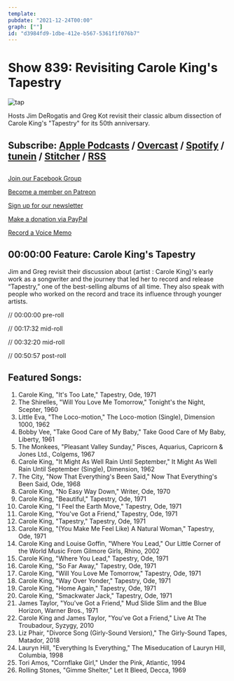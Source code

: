```yaml
---
template: 
pubdate: "2021-12-24T00:00"
graph: [""]
id: "d3984fd9-1dbe-412e-b567-5361f1f076b7"
---
```






# Show 839: Revisiting Carole King's Tapestry

![tap](https://static.soundopinions.org/images/2021/tap.jpeg)

Hosts Jim DeRogatis and Greg Kot revisit their classic album dissection of Carole King's "Tapestry" for its 50th anniversary. 



## Subscribe: [Apple Podcasts](https://itunes.apple.com/us/podcast/sound-opinions/id94793843) / [Overcast](https://overcast.fm/itunes94793843/sound-opinions) / [Spotify](https://open.spotify.com/show/1kNR8YL7TBrQuRxDdS4wtU) / [tunein](https://tunein.com/podcasts/Music-Podcasts/Sound-Opinions-p60273/) / [Stitcher](http://www.stitcher.com/podcast/sound-opinions) / [RSS](https://feeds.simplecast.com/Nn6fjnB0)



## 

[Join our Facebook Group](https://bit.ly/3sivr9T)

[Become a member on Patreon](https://bit.ly/3slWZvc)

[Sign up for our newsletter](https://bit.ly/3eEvRnG)

[Make a donation via PayPal](https://bit.ly/3dmt9lU)

[Record a Voice Memo](https://bit.ly/2RyD5Ah)



## 00:00:00 Feature: Carole King's Tapestry

Jim and Greg revisit their discussion about {artist : Carole King}'s early work as a songwriter and the journey that led her to record and release “Tapestry,” one of the best-selling albums of all time. They also speak with people who worked on the record and trace its influence through younger artists.

// 00:00:00 pre-roll

// 00:17:32 mid-roll

// 00:32:20 mid-roll

// 00:50:57 post-roll



## Featured Songs:

1. Carole King, "It's Too Late," Tapestry, Ode, 1971
2. The Shirelles, "Will You Love Me Tomorrow," Tonight's the Night, Scepter, 1960
3. Little Eva, "The Loco-motion," The Loco-motion (Single), Dimension 1000, 1962
4. Bobby Vee, "Take Good Care of My Baby," Take Good Care of My Baby, Liberty, 1961
5. The Monkees, "Pleasant Valley Sunday," Pisces, Aquarius, Capricorn & Jones Ltd., Colgems, 1967
6. Carole King, "It Might As Well Rain Until September," It Might As Well Rain Until September (Single), Dimension, 1962
7. The City, "Now That Everything's Been Said," Now That Everything's Been Said, Ode, 1968
8. Carole King, "No Easy Way Down," Writer, Ode, 1970
9. Carole King, "Beautiful," Tapestry, Ode, 1971
10. Carole King, "I Feel the Earth Move," Tapestry, Ode, 1971
11. Carole King, "You've Got a Friend," Tapestry, Ode, 1971
12. Carole King, "Tapestry," Tapestry, Ode, 1971
13. Carole King, "(You Make Me Feel Like) A Natural Woman," Tapestry, Ode, 1971
14. Carole King and Louise Goffin, "Where You Lead," Our Little Corner of the World Music From Gilmore Girls, Rhino, 2002
15. Carole King, "Where You Lead," Tapestry, Ode, 1971
16. Carole King, "So Far Away," Tapestry, Ode, 1971
17. Carole King, "Will You Love Me Tomorrow," Tapestry, Ode, 1971
18. Carole King, "Way Over Yonder," Tapestry, Ode, 1971
19. Carole King, "Home Again," Tapestry, Ode, 1971
20. Carole King, "Smackwater Jack," Tapestry, Ode, 1971
21. James Taylor, "You've Got a Friend," Mud Slide Slim and the Blue Horizon, Warner Bros., 1971
22. Carole King and James Taylor, "You've Got a Friend," Live At The Troubadour, Syzygy, 2010
23. Liz Phair, "Divorce Song (Girly-Sound Version)," The Girly-Sound Tapes, Matador, 2018
24. Lauryn Hill, "Everything Is Everything," The Miseducation of Lauryn Hill, Columbia, 1998
25. Tori Amos, "Cornflake Girl," Under the Pink, Atlantic, 1994
26. Rolling Stones, "Gimme Shelter," Let It Bleed, Decca, 1969